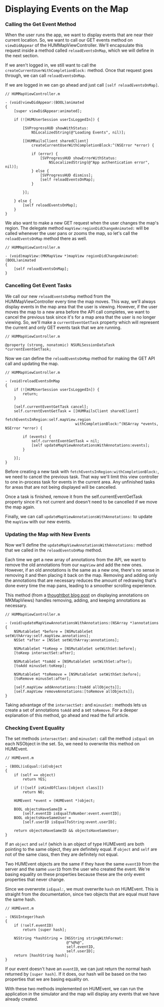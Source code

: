 # Displaying Events on the Map

### Calling the Get Event Method

When the user runs the app, we want to display events that are near their current location. So, we want to call our GET events method on `viewDidAppear` of the HUMMapViewController. We'll encapsulate this request inside a method called `reloadEventsOnMap`, which we will define in the next section.

If we aren't logged in, we still want to call the `createCurrentUserWithCompletionBlock:` method. Once that request goes through, we can call `reloadEventsOnMap`.

If we are logged in we can go ahead and just call `[self reloadEventsOnMap]`.

	// HUMMapViewController.m

	- (void)viewDidAppear:(BOOL)animated
	{
	    [super viewDidAppear:animated];
	
	    if (![HUMUserSession userIsLoggedIn]) {
	        
	        [SVProgressHUD showWithStatus:
	            NSLocalizedString(@"Loading Events", nil)];
	
	        [[HUMRailsClient sharedClient]
	            createCurrentUserWithCompletionBlock:^(NSError *error) {
	
	            if (error) {
	                [SVProgressHUD showErrorWithStatus:
	                    NSLocalizedString(@"App authentication error", nil)];
	            } else {
	                [SVProgressHUD dismiss];
	                [self reloadEventsOnMap];
	            }
	
	        }];
	        
	    } else {
	        [self reloadEventsOnMap];
	    }
	}
	
We also want to make a new GET request when the user changes the map's region. The delegate method `mapView:regionDidChangeAnimated:` will be called whenever the user pans or zooms the map, so let's call the `reloadEventsOnMap` method there as well.

	// HUMMapViewController.m

    - (void)mapView:(MKMapView *)mapView regionDidChangeAnimated:(BOOL)animated
    {
        [self reloadEventsOnMap];
    }

### Cancelling Get Event Tasks

We call our new `reloadEventsOnMap` method from the HUMMapViewController every time the map moves. This way, we'll always display events in the map area that the user is viewing. However, if the user moves the map to a new area before the API call completes, we want to cancel the previous task since it's for a map area that the user is no longer viewing. So, we'll make a `currentEventGetTask` property which will represent the current and only GET events task that we are running.

	// HUMMapViewController.m
	
	@property (strong, nonatomic) NSURLSessionDataTask *currentEventGetTask;
	
Now we can define the `reloadEventsOnMap` method for making the GET API call and updating the map.

	// HUMMapViewController.m

    - (void)reloadEventsOnMap
    {
	    if (![HUMUserSession userIsLoggedIn]) {
	        return;
	    }
        
        [self.currentEventGetTask cancel];
        self.currentEventGetTask = [[HUMRailsClient sharedClient]
                                    fetchEventsInRegion:self.mapView.region
                                    withCompletionBlock:^(NSArray *events, NSError *error) {
                                        
	        if (events) {
	            self.currentEventGetTask = nil;
	            [self updateMapViewAnnotationsWithAnnotations:events];
	        }
            
        }];
    }

Before creating a new task with `fetchEventsInRegion:withCompletionBlock:`, we need to cancel the previous task. That way we'll limit this view controller to one in-process task for events in the current area. Any unfinished tasks for areas that are not being displayed will be cancelled.

Once a task is finished, remove it from the self.currentEventGetTask property since it's not current and doesn't need to be cancelled if we move the map again. 

Finally, we can call `updateMapViewAnnotationsWithAnnotations:` to update the `mapView` with our new events.

### Updating the Map with New Events

Now we'll define the `updateMapViewAnnotationsWithAnnotations:` method that we called in the `reloadEventsOnMap` method.

Each time we get a new array of annotations from the API, we want to remove the old annotations from our `mapView` and add the new ones. However, if an old annotations is the same as a new one, there's no sense in removing it and then placing it back on the map. Removing and adding only the annotations that are necessary reduces the amount of redrawing that's done every time the map pans, leading to a smoother scrolling experience.

This method (from a [thoughtbot blog post](http://robots.thoughtbot.com/how-to-handle-large-amounts-of-data-on-maps/) on displaying annotations on MKMapViews) handles removing, adding, and keeping annotations as necessary.
    
    // HUMMapViewController.m

    - (void)updateMapViewAnnotationsWithAnnotations:(NSArray *)annotations
    {
        NSMutableSet *before = [NSMutableSet setWithArray:self.mapView.annotations];
        NSSet *after = [NSSet setWithArray:annotations];
        
        NSMutableSet *toKeep = [NSMutableSet setWithSet:before];
        [toKeep intersectSet:after];
        
        NSMutableSet *toAdd = [NSMutableSet setWithSet:after];
        [toAdd minusSet:toKeep];
        
        NSMutableSet *toRemove = [NSMutableSet setWithSet:before];
        [toRemove minusSet:after];
        
        [self.mapView addAnnotations:[toAdd allObjects]];
        [self.mapView removeAnnotations:[toRemove allObjects]];
    }
    
Taking advantage of the `intersectSet:` and `minusSet:` methods lets us create a set of annotations `toAdd` and a set `toRemove`. For a deeper explanation of this method, go ahead and read the full article.
    
### Checking Event Equality

The set methods `intersectSet:` and `minusSet:` call the method `isEqual` on each NSObject in the set. So, we need to overwrite this method on HUMEvent.

	// HUMEvent.m

    - (BOOL)isEqual:(id)object
    {
        if (self == object)
            return YES;
        
        if (![self isKindOfClass:[object class]])
            return NO;
        
        HUMEvent *event = (HUMEvent *)object;
        
        BOOL objectsHaveSameID =
            [self.eventID isEqualToNumber:event.eventID];
        BOOL objectsHaveSameUser =
            [self.userID isEqualToString:event.userID];
        
        return objectsHaveSameID && objectsHaveSameUser;
    }

If an `object` and `self` (which is an object of type HUMEvent) are both pointing to the same object, they are definitely equal. If `object` and `self` are not of the same class, then they are definitely not equal.

Two HUMEvent objects are the same if they have the same `eventID` from the server and the same `userID` from the user who created the event. We're basing equality on these properties because these are the only event properties that never change.

Since we overwrote `isEqual:`, we must overwrite `hash` on HUMEvent. This is straight from the documentation, since two objects that are equal must have the same hash.

	// HUMEvent.m

    - (NSUInteger)hash
    {
        if (!self.eventID)
            return [super hash];
        
        NSString *hashString = [NSString stringWithFormat:
                                @"%@%@",
                                self.eventID,
                                self.userID];
        return [hashString hash];
    }

If our event doesn't have an `eventID`, we can just return the normal hash returned by `[super hash]`. If it does, our hash will be based on the two properties that we are basing equality on.

With these two methods implemented on HUMEvent, we can run the application in the simulator and the map will display any events that we have already created.
